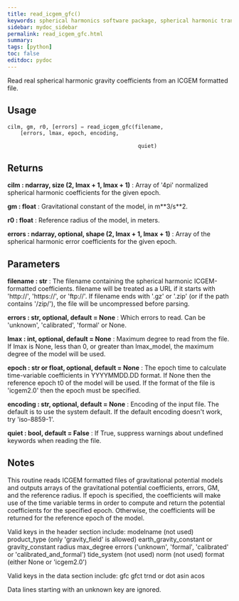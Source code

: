 ```yaml
---
title: read_icgem_gfc()
keywords: spherical harmonics software package, spherical harmonic transform, legendre functions, multitaper spectral analysis, fortran, Python, gravity, magnetic field
sidebar: mydoc_sidebar
permalink: read_icgem_gfc.html
summary:
tags: [python]
toc: false
editdoc: pydoc
---
```


Read real spherical harmonic gravity coefficients from an ICGEM formatted
file.

## Usage

```python
cilm, gm, r0, [errors] = read_icgem_gfc(filename,
    [errors, lmax, epoch, encoding,
```
                                             quiet)

## Returns

**cilm : ndarray, size (2, lmax + 1, lmax + 1)**
:   Array of '4pi' normalized spherical harmonic coefficients for the
        given epoch.

**gm : float**
:   Gravitational constant of the model, in m\*\*3/s\*\*2.

**r0 : float**
:   Reference radius of the model, in meters.

**errors : ndarray, optional, shape (2, lmax + 1, lmax + 1)**
:   Array of the spherical harmonic error coefficients for the given epoch.

## Parameters

**filename : str**
:   The filename containing the spherical harmonic ICGEM-formatted
        coefficients. filename will be treated as a URL if it starts with
        'http://', 'https://', or 'ftp://'. If filename ends with '.gz' or
        '.zip' (or if the path contains '/zip/'), the file will be
        uncompressed before parsing.

**errors : str, optional, default = None**
:   Which errors to read. Can be 'unknown', 'calibrated', 'formal' or None.

**lmax : int, optional, default = None**
:   Maximum degree to read from the file. If lmax is None, less than 0, or
        greater than lmax_model, the maximum degree of the model will be used.

**epoch : str or float, optional, default = None**
:   The epoch time to calculate time-variable coefficients in YYYYMMDD.DD
        format. If None then the reference epoch t0 of the model will be used.
        If the format of the file is 'icgem2.0' then the epoch must be
        specified.

**encoding : str, optional, default = None**
:   Encoding of the input file. The default is to use the system default.
        If the default encoding doesn't work, try 'iso-8859-1'.

**quiet : bool, default = False**
:   If True, suppress warnings about undefined keywords when reading the
        file.

## Notes

This routine reads ICGEM formatted files of gravitational potential models
and outputs arrays of the gravitational potential coefficients, errors, GM,
and the reference radius. If epoch is specified, the coefficients will make
use of the time variable terms in order to compute and return the potential
coefficients for the specified epoch. Otherwise, the coefficients will be
returned for the reference epoch of the model.

Valid keys in the header section include:
        modelname (not used)
        product_type (only 'gravity_field' is allowed)
        earth_gravity_constant or gravity_constant
        radius
        max_degree
        errors ('unknown', 'formal', 'calibrated' or 'calibrated_and_formal')
        tide_system (not used)
        norm (not used)
        format (either None or 'icgem2.0')

Valid keys in the data section include:
        gfc
        gfct
        trnd or dot
        asin
        acos

Data lines starting with an unknown key are ignored.
    